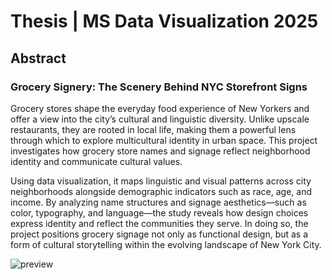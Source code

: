 # Thesis | MS Data Visualization 2025

## Abstract

### Grocery Signery: The Scenery Behind NYC Storefront Signs
Grocery stores shape the everyday food experience of New Yorkers and offer a view into the city’s cultural and linguistic diversity. Unlike upscale restaurants, they are rooted in local life, making them a powerful lens through which to explore multicultural identity in urban space. This project investigates how grocery store names and signage reflect neighborhood identity and communicate cultural values.

Using data visualization, it maps linguistic and visual patterns across city neighborhoods alongside demographic indicators such as race, age, and income. By analyzing name structures and signage aesthetics—such as color, typography, and language—the study reveals how design choices express identity and reflect the communities they serve. In doing so, the project positions grocery signage not only as functional design, but as a form of cultural storytelling within the evolving landscape of New York City.

![preview](https://github.com/user-attachments/assets/f6ce498b-e987-43e1-a499-512d11b02472)
